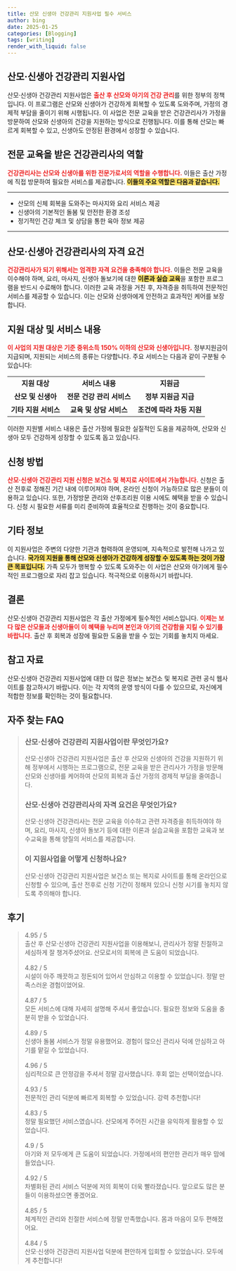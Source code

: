 ```yaml
---
title: 산모 신생아 건강관리 지원사업 필수 서비스
author: bing
date: 2025-01-25
categories: [Blogging]
tags: [writing]
render_with_liquid: false
---
```



<h2 id='산모신생아건강관리지원사업'>산모·신생아 건강관리 지원사업</h2>

<p>산모·신생아 건강관리 지원사업은 <b><span style="color: #ee2323;">출산 후 산모와 아기의 건강 관리</span></b>를 위한 정부의 정책입니다. 이 프로그램은 산모와 신생아가 건강하게 회복할 수 있도록 도와주며, 가정의 경제적 부담을 줄이기 위해 시행됩니다. 이 사업은 전문 교육을 받은 건강관리사가 가정을 방문하여 산모와 신생아의 건강을 지원하는 방식으로 진행됩니다. 이를 통해 산모는 빠르게 회복할 수 있고, 신생아도 안정된 환경에서 성장할 수 있습니다.</p>

<h2 id='전문교육받은건강관리사'>전문 교육을 받은 건강관리사의 역할</h2>

<p><b><span style="color: #ee2323;">건강관리사는 산모와 신생아를 위한 전문가로서의 역할을 수행합니다.</span></b> 이들은 출산 가정에 직접 방문하여 필요한 서비스를 제공합니다. <b><span style="background-color: #ffe066;">이들의 주요 역할은 다음과 같습니다.</span></b></p>

<hr />

<ul>
    <li>산모의 신체 회복을 도와주는 마사지와 요리 서비스 제공</li>
    <li>신생아의 기본적인 돌봄 및 안전한 환경 조성</li>
    <li>정기적인 건강 체크 및 상담을 통한 육아 정보 제공</li>
</ul>

<hr />

<h2 id='자격요건'>산모·신생아 건강관리사의 자격 요건</h2>

<p><b><span style="color: #ee2323;">건강관리사가 되기 위해서는 엄격한 자격 요건을 충족해야 합니다.</span></b> 이들은 전문 교육을 이수해야 하며, 요리, 마사지, 신생아 돌보기에 대한 <b><span style="background-color: #ffe066;">이론과 실습 교육</span></b>을 포함한 프로그램을 반드시 수료해야 합니다. 이러한 교육 과정을 거친 후, 자격증을 취득하여 전문적인 서비스를 제공할 수 있습니다. 이는 산모와 신생아에게 안전하고 효과적인 케어를 보장합니다.</p>

<h2 id='지원대상및서비스'>지원 대상 및 서비스 내용</h2>

<p><b><span style="color: #ee2323;">이 사업의 지원 대상은 기준 중위소득 150% 이하의 산모와 신생아입니다.</span></b> 정부지원금이 지급되며, 지원되는 서비스의 종류는 다양합니다. 주요 서비스는 다음과 같이 구분될 수 있습니다:</p>

<table>
    <tr>
        <td style="text-align: center; height: 17px;"><b>지원 대상</b></td>
        <td style="text-align: center; height: 17px;"><b>서비스 내용</b></td>
        <td style="text-align: center; height: 17px;"><b>지원금</b></td>
    </tr>
    <tr>
        <td style="text-align: center; height: 17px;"><b>산모 및 신생아</b></td>
        <td style="text-align: center; height: 17px;"><b>전문 건강 관리 서비스</b></td>
        <td style="text-align: center; height: 17px;"><b>정부 지원금 지급</b></td>
    </tr>
    <tr>
        <td style="text-align: center; height: 17px;"><b>기타 지원 서비스</b></td>
        <td style="text-align: center; height: 17px;"><b>교육 및 상담 서비스</b></td>
        <td style="text-align: center; height: 17px;"><b>조건에 따라 차등 지원</b></td>
    </tr>
</table>

<p>이러한 지원별 서비스 내용은 출산 가정에 필요한 실질적인 도움을 제공하여, 산모와 신생아 모두 건강하게 성장할 수 있도록 돕고 있습니다.</p>

<h2 id='신청방법'>신청 방법</h2>

<p><b><span style="color: #ee2323;">산모·신생아 건강관리 지원 신청은 보건소 및 복지로 사이트에서 가능합니다.</span></b> 신청은 출산 전후로 정해진 기간 내에 이루어져야 하며, 온라인 신청이 가능하므로 많은 분들이 이용하고 있습니다. 또한, 가정방문 관리와 산후조리원 이용 시에도 혜택을 받을 수 있습니다. 신청 시 필요한 서류를 미리 준비하여 효율적으로 진행하는 것이 중요합니다.</p>

<h2 id='기타정보'>기타 정보</h2>

<p>이 지원사업은 주변의 다양한 기관과 협력하여 운영되며, 지속적으로 발전해 나가고 있습니다. <b><span style="background-color: #ffe066;">국가의 지원을 통해 산모와 신생아가 건강하게 성장할 수 있도록 하는 것이 가장 큰 목표입니다.</span></b> 가족 모두가 행복할 수 있도록 도와주는 이 사업은 산모와 아기에게 필수적인 프로그램으로 자리 잡고 있습니다. 적극적으로 이용하시기 바랍니다.</p>

<h2 id='결론'>결론</h2>

<p>산모·신생아 건강관리 지원사업은 각 출산 가정에게 필수적인 서비스입니다. <b><span style="color: #ee2323;">이제는 보다 많은 산모들과 신생아들이 이 혜택을 누리며 본인과 아기의 건강함을 지킬 수 있기를 바랍니다.</span></b> 출산 후 회복과 성장에 필요한 도움을 받을 수 있는 기회를 놓치지 마세요.</p>

<h2 id='참고자료'>참고 자료</h2>

<p>산모·신생아 건강관리 지원사업에 대한 더 많은 정보는 보건소 및 복지로 관련 공식 웹사이트를 참고하시기 바랍니다. 이는 각 지역의 운영 방식이 다를 수 있으므로, 자신에게 적합한 정보를 확인하는 것이 필요합니다.</p>


<h2 id='자주_찾는_FAQ'>자주 찾는 FAQ</h2>
<div itemscope="" itemtype="https://schema.org/FAQPage"> 
<blockquote> 
<div itemscope="" itemprop="mainEntity" itemtype="https://schema.org/Question"> 
<h3 itemprop="name">산모·신생아 건강관리 지원사업이란 무엇인가요?</h3> 
<div itemscope="" itemprop="acceptedAnswer" itemtype="https://schema.org/Answer"> 
<span itemprop="text"> 
<p>산모·신생아 건강관리 지원사업은 출산 후 산모와 신생아의 건강을 지원하기 위해 정부에서 시행하는 프로그램으로, 전문 교육을 받은 관리사가 가정을 방문해 산모와 신생아를 케어하여 산모의 회복과 출산 가정의 경제적 부담을 줄여줍니다.</p> 
</span> 
</div> 
</div> 

<div itemscope="" itemprop="mainEntity" itemtype="https://schema.org/Question"> 
<h3 itemprop="name">산모·신생아 건강관리사의 자격 요건은 무엇인가요?</h3> 
<div itemscope="" itemprop="acceptedAnswer" itemtype="https://schema.org/Answer"> 
<span itemprop="text"> 
<p>산모·신생아 건강관리사는 전문 교육을 이수하고 관련 자격증을 취득하여야 하며, 요리, 마사지, 신생아 돌보기 등에 대한 이론과 실습교육을 포함한 교육과 보수교육을 통해 양질의 서비스를 제공합니다.</p> 
</span> 
</div> 
</div> 

<div itemscope="" itemprop="mainEntity" itemtype="https://schema.org/Question"> 
<h3 itemprop="name">이 지원사업을 어떻게 신청하나요?</h3> 
<div itemscope="" itemprop="acceptedAnswer" itemtype="https://schema.org/Answer"> 
<span itemprop="text"> 
<p>산모·신생아 건강관리 지원사업은 보건소 또는 복지로 사이트를 통해 온라인으로 신청할 수 있으며, 출산 전후로 신청 기간이 정해져 있으니 신청 시기를 놓치지 않도록 주의해야 합니다.</p> 
</span> 
</div> 
</div> 

</blockquote> 
</div>
<h2 id='후기'>후기</h2>
<div itemscope itemtype="https://schema.org/Product">
  <blockquote>
  <div itemprop="review" itemscope itemtype="https://schema.org/Review">
      <div itemprop="reviewRating" itemscope itemtype="https://schema.org/Rating"> <span itemprop="ratingValue">4.95</span> / <span itemprop="bestRating">5</span> </div>
      <span itemprop="reviewBody">출산 후 산모·신생아 건강관리 지원사업을 이용해보니, 관리사가 정말 친절하고 세심하게 잘 챙겨주셨어요. 산모로서의 회복에 큰 도움이 되었습니다.</span>
  </div>
  <br>
  <div itemprop="review" itemscope itemtype="https://schema.org/Review">
      <div itemprop="reviewRating" itemscope itemtype="https://schema.org/Rating"> <span itemprop="ratingValue">4.82</span> / <span itemprop="bestRating">5</span> </div>
      <span itemprop="reviewBody">시설이 아주 깨끗하고 정돈되어 있어서 안심하고 이용할 수 있었습니다. 정말 만족스러운 경험이었어요.</span>
  </div>
  <br>
  <div itemprop="review" itemscope itemtype="https://schema.org/Review">
      <div itemprop="reviewRating" itemscope itemtype="https://schema.org/Rating"> <span itemprop="ratingValue">4.87</span> / <span itemprop="bestRating">5</span> </div>
      <span itemprop="reviewBody">모든 서비스에 대해 자세히 설명해 주셔서 좋았습니다. 필요한 정보와 도움을 충분히 받을 수 있었습니다.</span>
  </div>
  <br>
  <div itemprop="review" itemscope itemtype="https://schema.org/Review">
      <div itemprop="reviewRating" itemscope itemtype="https://schema.org/Rating"> <span itemprop="ratingValue">4.89</span> / <span itemprop="bestRating">5</span> </div>
      <span itemprop="reviewBody">신생아 돌봄 서비스가 정말 유용했어요. 경험이 많으신 관리사 덕에 안심하고 아기를 맡길 수 있었습니다.</span>
  </div>
  <br>
  <div itemprop="review" itemscope itemtype="https://schema.org/Review">
      <div itemprop="reviewRating" itemscope itemtype="https://schema.org/Rating"> <span itemprop="ratingValue">4.96</span> / <span itemprop="bestRating">5</span> </div>
      <span itemprop="reviewBody">심리적으로 큰 안정감을 주셔서 정말 감사했습니다. 후회 없는 선택이었습니다.</span>
  </div>
  <br>
  <div itemprop="review" itemscope itemtype="https://schema.org/Review">
      <div itemprop="reviewRating" itemscope itemtype="https://schema.org/Rating"> <span itemprop="ratingValue">4.93</span> / <span itemprop="bestRating">5</span> </div>
      <span itemprop="reviewBody">전문적인 관리 덕분에 빠르게 회복할 수 있었습니다. 강력 추천합니다!</span>
  </div>
  <br>
  <div itemprop="review" itemscope itemtype="https://schema.org/Review">
      <div itemprop="reviewRating" itemscope itemtype="https://schema.org/Rating"> <span itemprop="ratingValue">4.83</span> / <span itemprop="bestRating">5</span> </div>
      <span itemprop="reviewBody">정말 필요했던 서비스였습니다. 산모에게 주어진 시간을 유익하게 활용할 수 있었습니다.</span>
  </div>
  <br>
  <div itemprop="review" itemscope itemtype="https://schema.org/Review">
      <div itemprop="reviewRating" itemscope itemtype="https://schema.org/Rating"> <span itemprop="ratingValue">4.9</span> / <span itemprop="bestRating">5</span> </div>
      <span itemprop="reviewBody">아기와 저 모두에게 큰 도움이 되었습니다. 가정에서의 편안한 관리가 매우 맘에 들었습니다.</span>
  </div>
  <br>
  <div itemprop="review" itemscope itemtype="https://schema.org/Review">
      <div itemprop="reviewRating" itemscope itemtype="https://schema.org/Rating"> <span itemprop="ratingValue">4.92</span> / <span itemprop="bestRating">5</span> </div>
      <span itemprop="reviewBody">차별화된 관리 서비스 덕분에 저의 회복이 더욱 빨라졌습니다. 앞으로도 많은 분들이 이용하셨으면 좋겠어요.</span>
  </div>
  <br>
  <div itemprop="review" itemscope itemtype="https://schema.org/Review">
      <div itemprop="reviewRating" itemscope itemtype="https://schema.org/Rating"> <span itemprop="ratingValue">4.85</span> / <span itemprop="bestRating">5</span> </div>
      <span itemprop="reviewBody">체계적인 관리와 친절한 서비스에 정말 만족했습니다. 몸과 마음이 모두 편해졌어요.</span>
  </div>
  <br>
  <div itemprop="review" itemscope itemtype="https://schema.org/Review">
      <div itemprop="reviewRating" itemscope itemtype="https://schema.org/Rating"> <span itemprop="ratingValue">4.84</span> / <span itemprop="bestRating">5</span> </div>
      <span itemprop="reviewBody">산모·신생아 건강관리 지원사업 덕분에 편안하게 입회할 수 있었습니다. 모두에게 추천합니다!</span>
  </div>
  </blockquote>
</div>
